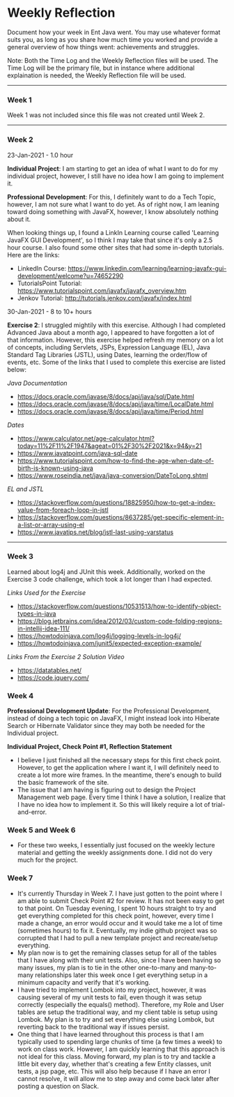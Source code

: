 # Weekly Reflection

Document how your week in Ent Java went. You may use whatever format suits you, as long as you share how much time you worked and provide a general overview of how things went: achievements and struggles.

Note: Both the Time Log and the Weekly Reflection files will be used.  The Time Log will be the primary file, but in instance where additional explaination is needed, the Weekly Reflection file will be used.

---

### Week 1

Week 1 was not included since this file was not created until Week 2.

---

### Week 2

23-Jan-2021 - 1.0 hour

**Individual Project**: I am starting to get an idea of what I want to do for my individual project, however, I still have no idea how I am going to implement it.

**Professional Development**: For this, I definitely want to do a Tech Topic, however, I am not sure what I want to do yet.  As of right now, I am leaning toward doing something with JavaFX, however, I know absolutely nothing about it.

When looking things up, I found a LinkIn Learning course called 'Learning JavaFX GUI Development', so I think I may take that since it's only a 2.5 hour course.  I also found some other sites that had some in-depth tutorials.  Here are the links:
* LinkedIn Course: https://www.linkedin.com/learning/learning-javafx-gui-development/welcome?u=74652290
* TutorialsPoint Tutorial: https://www.tutorialspoint.com/javafx/javafx_overview.htm
* Jenkov Tutorial: http://tutorials.jenkov.com/javafx/index.html

30-Jan-2021 - 8 to 10+ hours

**Exercise 2**: I struggled mightily with this exercise.  Although I had completed Advanced Java about a month ago, I appeared to have forgotten a lot of that information. However, this exercise helped refresh my memory on a lot of concepts, including Servlets, JSPs, Expression Language (EL), Java Standard Tag Libraries (JSTL), using Dates, learning the order/flow of events, etc.  Some of the links that I used to complete this exercise are listed below:

*Java Documentation*
* https://docs.oracle.com/javase/8/docs/api/java/sql/Date.html
* https://docs.oracle.com/javase/8/docs/api/java/time/LocalDate.html
* https://docs.oracle.com/javase/8/docs/api/java/time/Period.html

*Dates*
* https://www.calculator.net/age-calculator.html?today=11%2F11%2F1947&ageat=01%2F30%2F2021&x=94&y=21
* https://www.javatpoint.com/java-sql-date
* https://www.tutorialspoint.com/how-to-find-the-age-when-date-of-birth-is-known-using-java
* https://www.roseindia.net/java/java-conversion/DateToLong.shtml

*EL and JSTL*
* https://stackoverflow.com/questions/18825950/how-to-get-a-index-value-from-foreach-loop-in-jstl
* https://stackoverflow.com/questions/8637285/get-specific-element-in-a-list-or-array-using-el
* https://www.javatips.net/blog/jstl-last-using-varstatus

---

### Week 3

Learned about log4j and JUnit this week.  Additionally, worked on the Exercise 3 code challenge, which took a lot longer than I had expected.

*Links Used for the Exercise*
* https://stackoverflow.com/questions/10531513/how-to-identify-object-types-in-java
* https://blog.jetbrains.com/idea/2012/03/custom-code-folding-regions-in-intellij-idea-111/
* https://howtodoinjava.com/log4j/logging-levels-in-log4j/
* https://howtodoinjava.com/junit5/expected-exception-example/

*Links From the Exercise 2 Solution Video*
* https://datatables.net/
* https://code.jquery.com/

### Week 4

**Professional Development Update**: For the Professional Development, instead of doing a tech topic on JavaFX, I might instead look into Hiberate Search or Hibernate Validator since they may both be needed for the Individual project.

**Individual Project, Check Point #1, Reflection Statement**

- I believe I just finished all the necessary steps for this first check point.  However, to get the application where I want it, I will definitely need to create a lot more wire frames.  In the meantime, there's enough to build the basic framework of the site.
- The issue that I am having is figuring out to design the Project Management web page.  Every time I think I have a solution, I realize that I have no idea how to implement it.  So this will likely require a lot of trial-and-error.

### Week 5 and Week 6

- For these two weeks, I essentially just focused on the weekly lecture material and getting the weekly assignments done.  I did not do very much for the project.

### Week 7

- It's currently Thursday in Week 7.  I have just gotten to the point where I am able to submit Check Point #2 for review.  It has not been easy to get to that point.  On Tuesday evening, I spent 10 hours straight to try and get everything completed for this check point, however, every time I made a change, an error would occur and it would take me a lot of time (sometimes hours) to fix it.  Eventually, my indie github project was so corrupted that I had to pull a new template project and recreate/setup everything.
- My plan now is to get the remaining classes setup for all of the tables that I have along with their unit tests.  Also, since I have been having so many issues, my plan is to tie in the other one-to-many and many-to-many relationships later this week once I get everything setup in a minimum capacity and verify that it's working.
- I have tried to implement Lombok into my project, however, it was causing several of my unit tests to fail, even though it was setup correctly (especially the equals() method).  Therefore, my Role and User tables are setup the traditional way, and my client table is setup using Lombok.  My plan is to try and set everything else using Lombok, but reverting back to the traditional way if issues persist.
- One thing that I have learned throughout this process is that I am typically used to spending large chunks of time (a few times a week) to work on class work.  However, I am quickly learning that this approach is not ideal for this class.  Moving forward, my plan is to try and tackle a little bit every day, whether that's creating a few Entity classes, unit tests, a jsp page, etc.  This will also help because if I have an error I cannot resolve, it will allow me to step away and come back later after posting a question on Slack.